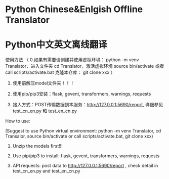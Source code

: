 # Python Chinese&Enlgish Offline Translator
# Python中文英文离线翻译

使用方法
（ 0.如果有需要请创建并使用虚拟环境： python -m venv Translator，进入文件夹 cd Translator，激活虚拟环境 source bin/activate 或者 call scripts/activate.bat 克隆本仓库： git clone xxx ）

1. 使用前解压model文件夹！！！

2. 使用pip/pip3安装：flask, gevent, transformers, warnings, requests

3. 接入方式：POST传输数据到本服务：http://127.0.0.1:5690/report, 详细参见test_cn_en.py 和 test_en_cn.py



How to use:

(Suggest to use Python virtual environment: python -m venv Translator, cd Transalor, source bin/activate or call scripts/activate.bat, git clone xxx)

1. Unzip the models first!!!

2. Use pip/pip3 to install: flask, gevent, transformers, warnings, requests

3. API requests: post data to http://127.0.0.1:5690/report , check detail in test_cn_en.py and test_en_cn.py

